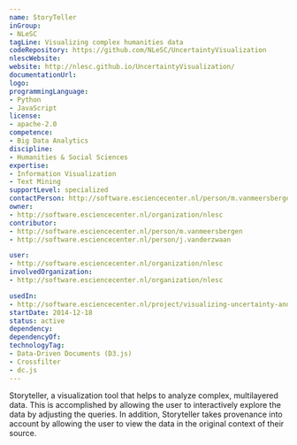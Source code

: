 ```yaml
---
name: StoryTeller
inGroup:
- NLeSC
tagLine: Visualizing complex humanities data
codeRepository: https://github.com/NLeSC/UncertaintyVisualization
nlescWebsite:
website: http://nlesc.github.io/UncertaintyVisualization/
documentationUrl:
logo:
programmingLanguage:
- Python
- JavaScript
license:
- apache-2.0
competence:
- Big Data Analytics
discipline:
- Humanities & Social Sciences
expertise:
- Information Visualization
- Text Mining
supportLevel: specialized
contactPerson: http://software.esciencecenter.nl/person/m.vanmeersbergen
owner:
- http://software.esciencecenter.nl/organization/nlesc
contributor:
- http://software.esciencecenter.nl/person/m.vanmeersbergen
- http://software.esciencecenter.nl/person/j.vanderzwaan

user:
- http://software.esciencecenter.nl/organization/nlesc
involvedOrganization:
- http://software.esciencecenter.nl/organization/nlesc

usedIn:
- http://software.esciencecenter.nl/project/visualizing-uncertainty-and-perspectives
startDate: 2014-12-18
status: active
dependency:
dependencyOf:
technologyTag:
- Data-Driven Documents (D3.js)
- Crossfilter
- dc.js
---
```

Storyteller, a visualization tool that helps to analyze complex, multilayered data. This is accomplished by allowing the user to interactively explore the data by adjusting the queries.
In addition, Storyteller takes provenance into account by allowing the user to view the data in the original context of their source.
